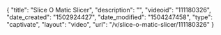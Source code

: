 {
    "title": "Slice O Matic Slicer",
    "description": "",
    "videoid": "111180326",
    "date_created": "1502924427",
    "date_modified": "1504247458",
    "type": "captivate",
    "layout": "video",
    "url": "\/v\/slice-o-matic-slicer\/111180326"
}